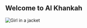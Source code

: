 ## Welcome to Al Khankah

<img src="https://github.com/ph9ii/Al-Khankah.io/blob/gh-pages/Us-3.jpg" alt="Girl in a jacket">
